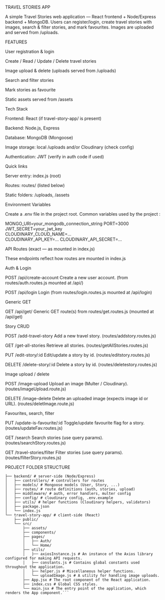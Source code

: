 TRAVEL STORIES APP

A simple Travel Stories web application — React frontend + Node/Express backend + MongoDB.
Users can register/login, create travel stories with images, search & filter stories, and mark favourites. Images are uploaded and served from /uploads.

FEATURES

User registration & login

Create / Read / Update / Delete travel stories

Image upload & delete (uploads served from /uploads)

Search and filter stories

Mark stories as favourite

Static assets served from /assets

Tech Stack

Frontend: React (if travel-story-app/ is present)

Backend: Node.js, Express

Database: MongoDB (Mongoose)

Image storage: local /uploads and/or Cloudinary (check config)

Authentication: JWT (verify in auth code if used)

Quick links

Server entry: index.js (root)

Routes: routes/ (listed below)

Static folders: /uploads, /assets

Environment Variables

Create a .env file in the project root. Common variables used by the project :

MONGO_URI=your_mongodb_connection_string
PORT=3000               
JWT_SECRET=your_jwt_key  
CLOUDINARY_CLOUD_NAME=...  
CLOUDINARY_API_KEY=...
CLOUDINARY_API_SECRET=...

API Routes (exact — as mounted in index.js)

These endpoints reflect how routes are mounted in index.js

Auth & Login

POST /api/create-account
Create a new user account. (from routes/auth.routes.js mounted at /api/)

POST /api/login
Login (from routes/login.routes.js mounted at /api/login)

Generic GET

GET /api/get/
Generic GET route(s) from routes/get.routes.js (mounted at /api/get)

Story CRUD

POST /add-travel-story
Add a new travel story. (routes/addstory.routes.js)

GET /get-all-stories
Retrieve all stories. (routes/getAllStories.routes.js)

PUT /edit-story/:id
Edit/update a story by id. (routes/editstory.routes.js)

DELETE /delete-story/:id
Delete a story by id. (routes/deletestory.routes.js)

Image upload / delete

POST /image-upload
Upload an image (Multer / Cloudinary). (routes/imageUpload.route.js)

DELETE /image-delete
Delete an uploaded image (expects image id or URL). (routes/deletImage.route.js)

Favourites, search, filter

PUT /update-is-favourite/:id
Toggle/update favourite flag for a story. (routes/updateFav.routes.js)

GET /search
Search stories (use query params). (routes/searchStory.routes.js)

GET /travel-stories/filter
Filter stories (use query params). (routes/filterStory.routes.js)


PROJECT FOLDER STRUCTURE

```travel/
├── backend/ # server-side (Node/Express)
│   ├── controllers/ # controllers for routes
│   ├── models/ # Mongoose models (User, Story, ...)
│   ├── routes/ # route definitions (auth, stories, upload)
│   ├── middleware/ # auth, error handlers, multer config
│   ├── config/ # cloudinary config, .env.example
│   ├── utils/ # helper functions (Cloudinary helpers, validators)
│   ├── package.json
│   └── index.js
└── travel-story-app/ # client-side (React)
    ├── public/
    └── src/
        ├── assets/
        ├── components/
        ├── pages/
        │   ├── Auth/
        │   └── Home/
        ├── utils/
        │   ├── axiosInstance.js # An instance of the Axios library configured for making API requests.
        │   ├── constants.js # Contains global constants used throughout the application.
        │   ├── helper.js # Miscellaneous helper functions.
        │   └── uploadImage.js # A utility for handling image uploads.
        ├── App.jsx # The root component of the React application.
        ├── index.css # Global CSS styles.
        └── main.jsx # The entry point of the application, which renders the App component.```
